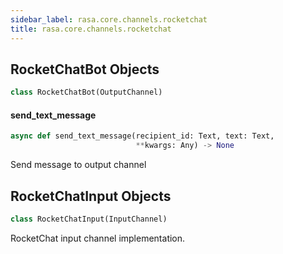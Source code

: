 ```yaml
---
sidebar_label: rasa.core.channels.rocketchat
title: rasa.core.channels.rocketchat
---
```

## RocketChatBot Objects

```python
class RocketChatBot(OutputChannel)
```

#### send\_text\_message

```python
async def send_text_message(recipient_id: Text, text: Text,
                            **kwargs: Any) -> None
```

Send message to output channel

## RocketChatInput Objects

```python
class RocketChatInput(InputChannel)
```

RocketChat input channel implementation.


